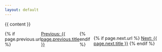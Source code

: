 ```yaml
---
layout: default
---
```


{{ content }}

<div style="display:flex;justify-content:space-between;">
  {% if page.previous.url %}
    <a href="{{ page.previous.url | relative_url }}">Previous: {{ page.previous.title }}</a>
  {% endif %}

  {% if page.next.url %}
    <a href="{{ page.next.url | relative_url }}">Next: {{ page.next.title }}</a>
  {% endif %}
</div>
